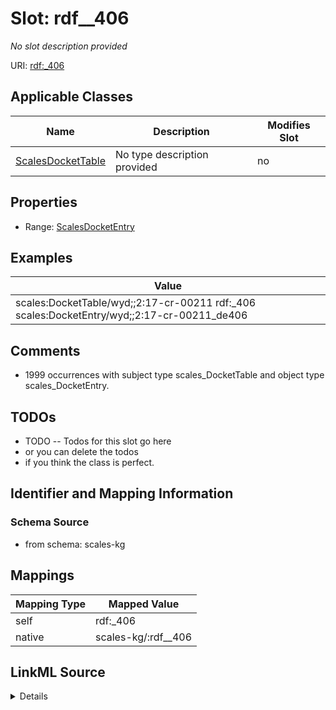 

# Slot: rdf__406


_No slot description provided_





URI: [rdf:_406](http://www.w3.org/1999/02/22-rdf-syntax-ns#_406)



<!-- no inheritance hierarchy -->





## Applicable Classes

| Name | Description | Modifies Slot |
| --- | --- | --- |
| [ScalesDocketTable](../classes/ScalesDocketTable.md) | No type description provided |  no  |







## Properties

* Range: [ScalesDocketEntry](../classes/ScalesDocketEntry.md)






## Examples

| Value |
| --- |
| scales:DocketTable/wyd;;2:17-cr-00211 rdf:_406 scales:DocketEntry/wyd;;2:17-cr-00211_de406 |

## Comments

* 1999 occurrences with subject type scales_DocketTable and object type scales_DocketEntry.

## TODOs

* TODO -- Todos for this slot go here
* or you can delete the todos
* if you think the class is perfect.

## Identifier and Mapping Information







### Schema Source


* from schema: scales-kg




## Mappings

| Mapping Type | Mapped Value |
| ---  | ---  |
| self | rdf:_406 |
| native | scales-kg/:rdf__406 |




## LinkML Source

<details>
```yaml
name: rdf__406
description: No slot description provided
todos:
- TODO -- Todos for this slot go here
- or you can delete the todos
- if you think the class is perfect.
comments:
- 1999 occurrences with subject type scales_DocketTable and object type scales_DocketEntry.
examples:
- value: scales:DocketTable/wyd;;2:17-cr-00211 rdf:_406 scales:DocketEntry/wyd;;2:17-cr-00211_de406
from_schema: scales-kg
rank: 1000
slot_uri: rdf:_406
alias: rdf__406
domain_of:
- scales_DocketTable
range: scales_DocketEntry

```
</details>